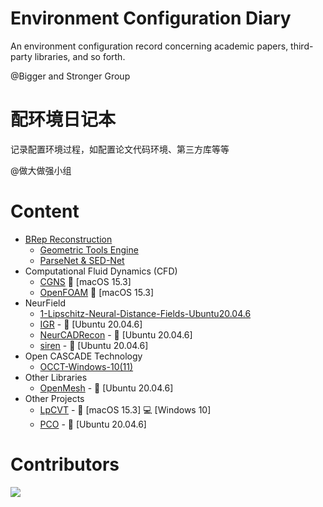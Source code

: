 # Environment Configuration Diary
An environment configuration record concerning academic papers, third-party libraries, and so forth. 

@Bigger and Stronger Group

# 配环境日记本
记录配置环境过程，如配置论文代码环境、第三方库等等

@做大做强小组

# Content
- [BRep Reconstruction](https://github.com/Bigger-and-Stronger/environment-configuration-diary/tree/main/BRep%20Reconstruction)
  - [Geometric Tools Engine](https://github.com/Bigger-and-Stronger/environment-configuration-diary/tree/main/BRep%20Reconstruction/Geometric%20Tools%20Engine)
  - [ParseNet & SED-Net](https://github.com/Bigger-and-Stronger/environment-configuration-diary/tree/main/BRep%20Reconstruction/ParseNet%2BSED_Net)
- Computational Fluid Dynamics (CFD)
  - [CGNS](Computational-Fluid-Dynamics/CGNS/) :apple: [macOS 15.3]
  - [OpenFOAM](Computational-Fluid-Dynamics/OpenFOAM/) :apple: [macOS 15.3]
- NeurField
  - [1-Lipschitz-Neural-Distance-Fields-Ubuntu20.04.6](https://github.com/Bigger-and-Stronger/environment-configuration-diary/tree/main/NeurField/1-Lipschitz-Neural-Distance-Fields-Ubuntu20.04.6)
  - [IGR](NeurField/IGR/) - :penguin: [Ubuntu 20.04.6]
  - [NeurCADRecon](NeurField/NeurCADRecon/) - :penguin: [Ubuntu 20.04.6]
  - [siren](NeurField/siren/) - :penguin: [Ubuntu 20.04.6]
- Open CASCADE Technology
  - [OCCT-Windows-10(11)](https://github.com/Bigger-and-Stronger/environment-configuration-diary/tree/main/Open%20CASCADE%20Technology/OCCT-Windows-10(11))
- Other Libraries
  - [OpenMesh](Other-Libraries/OpenMesh/) - :penguin: [Ubuntu 20.04.6]
- Other Projects
  - [LpCVT](Other-Projects/LpCVT/) - :apple: [macOS 15.3] :computer: [Windows 10]
  - [PCO](Other-Projects/PCO/) - :penguin: [Ubuntu 20.04.6]

 # Contributors

<a href="https://contributors-img.web.app/image?repo=Bigger-and-Stronger/environment-configuration-diary">
  <img src="https://contributors-img.web.app/image?repo=Bigger-and-Stronger/environment-configuration-diary"/>
</a>

